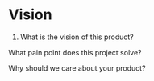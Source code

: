 # Vision

1. What is the vision of this product?

What pain point does this project solve?

Why should we care about your product?